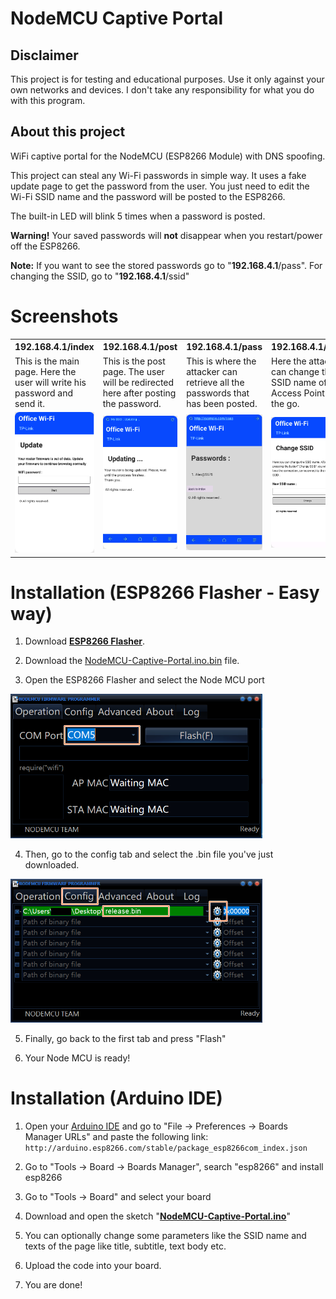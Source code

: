 # NodeMCU Captive Portal

## Disclaimer
This project is for testing and educational purposes. Use it only against your own networks and devices. I don't take any responsibility for what you do with this program.

## About this project
WiFi captive portal for the NodeMCU (ESP8266 Module) with DNS spoofing.

This project can steal any Wi-Fi passwords in simple way. It uses a fake update page to get the password from the user. You just need to edit the Wi-Fi SSID name and the password will be posted to the ESP8266.

The built-in LED will blink 5 times when a password is posted.

<b>Warning!</b> Your saved passwords will **not** disappear when you restart/power off the ESP8266.

<b>Note:</b> If you want to see the stored passwords go to "**192.168.4.1**<a>/pass</a>". For changing the SSID, go to "**192.168.4.1**<a>/ssid</a>"



# Screenshots

<table>
  <tr>
    <th>192.168.4.1/index</th>
    <th>192.168.4.1/post</th> 
    <th>192.168.4.1/pass</th>
    <th>192.168.4.1/ssid</th>
  </tr>
  <tr>
    <td>This is the main page. Here the user will write his password and send it.</td>
    <td>This is the post page. The user will be redirected here after posting the password.</td>
    <td>This is where the attacker can retrieve all the passwords that has been posted.</td>
    <td>Here the attacker can change the SSID name of the Access Point on the go.</td>
  <tr>
    <td><img width="200px" src="src/1_Index_2.png" title="index"></td>
    <td><img width="200px" src="src/2_Post.png" title="post"></td>
    <td><img width="200px" src="src/3_Pass.png" title="pass"></td>
<td><img width="200px" src="src/4_ssid.png" title="ssid"></td>
  </tr>
</table>



# Installation (ESP8266 Flasher - Easy way)

1. Download <a href="https://github.com/nodemcu/nodemcu-flasher"><b>ESP8266 Flasher</b></a>.

2. Download the [NodeMCU-Captive-Portal.ino.bin](https://github.com/OCEANOFANYTHINGOFFICIAL/NodeMCU-Captive-Portal/raw/main/NodeMCU-Captive-Portal/build/esp8266.esp8266.generic/NodeMCU-Captive-Portal.ino.bin) file.

3. Open the ESP8266 Flasher and select the Node MCU port

<img width="80%" src="src/1_port_selection.png">

4. Then, go to the config tab and select the .bin file you've just downloaded.

<img width="80%" src="src/2_file_selection.png">

5. Finally, go back to the first tab and press "Flash"

6. Your Node MCU is ready!


# Installation (Arduino IDE)

1. Open your <a href="https://www.arduino.cc/en/main/software">Arduino IDE</a> and go to "File -> Preferences -> Boards Manager URLs" and paste the following link:
``http://arduino.esp8266.com/stable/package_esp8266com_index.json``

2. Go to "Tools -> Board -> Boards Manager", search "esp8266" and install esp8266

3. Go to "Tools -> Board" and select your board

4. Download and open the sketch "<a href="https://github.com/OCEANOFANYTHINGOFFICIAL/NodeMCU-Captive-Portal/blob/main/NodeMCU-Captive-Portal/NodeMCU-Captive-Portal.ino"><b>NodeMCU-Captive-Portal.ino</b></a>"

5. You can optionally change some parameters like the SSID name and texts of the page like title, subtitle, text body etc.

6. Upload the code into your board.

7. You are done!

